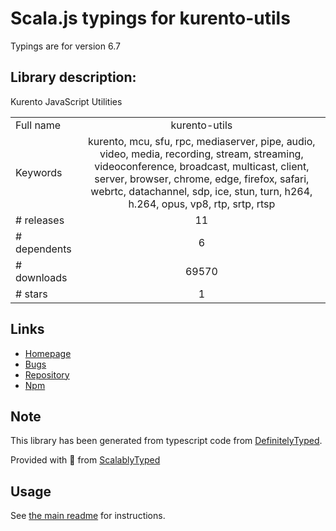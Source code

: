 
# Scala.js typings for kurento-utils

Typings are for version 6.7

## Library description:
Kurento JavaScript Utilities

|                    |                 |
| ------------------ | :-------------: |
| Full name          | kurento-utils |
| Keywords           | kurento, mcu, sfu, rpc, mediaserver, pipe, audio, video, media, recording, stream, streaming, videoconference, broadcast, multicast, client, server, browser, chrome, edge, firefox, safari, webrtc, datachannel, sdp, ice, stun, turn, h264, h.264, opus, vp8, rtp, srtp, rtsp |
| # releases         | 11 |
| # dependents       | 6 |
| # downloads        | 69570 |
| # stars            | 1 |

## Links
- [Homepage](https://www.kurento.org)
- [Bugs](https://github.com/Kurento/bugtracker/issues)
- [Repository](https://github.com/Kurento/kurento-utils-js)
- [Npm](https://www.npmjs.com/package/kurento-utils)
    


## Note
This library has been generated from typescript code from [DefinitelyTyped](https://definitelytyped.org).

Provided with :purple_heart: from [ScalablyTyped](https://github.com/oyvindberg/ScalablyTyped)

## Usage
See [the main readme](../../readme.md) for instructions.


